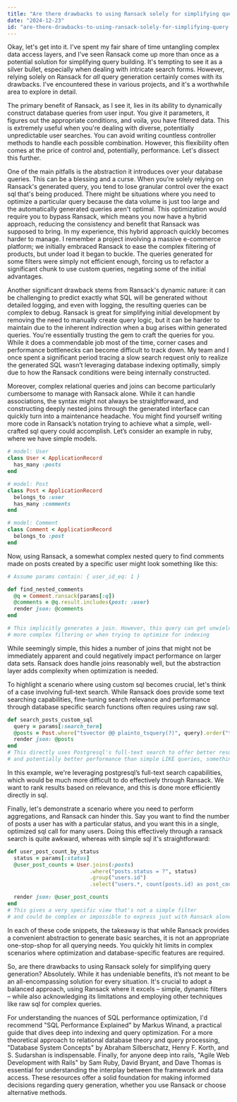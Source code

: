 ```yaml
---
title: "Are there drawbacks to using Ransack solely for simplifying query generation?"
date: "2024-12-23"
id: "are-there-drawbacks-to-using-ransack-solely-for-simplifying-query-generation"
---
```


Okay, let's get into it. I've spent my fair share of time untangling complex data access layers, and I've seen Ransack come up more than once as a potential solution for simplifying query building. It's tempting to see it as a silver bullet, especially when dealing with intricate search forms. However, relying solely on Ransack for *all* query generation certainly comes with its drawbacks. I've encountered these in various projects, and it's a worthwhile area to explore in detail.

The primary benefit of Ransack, as I see it, lies in its ability to dynamically construct database queries from user input. You give it parameters, it figures out the appropriate conditions, and voila, you have filtered data. This is extremely useful when you're dealing with diverse, potentially unpredictable user searches. You can avoid writing countless controller methods to handle each possible combination. However, this flexibility often comes at the price of control and, potentially, performance. Let's dissect this further.

One of the main pitfalls is the abstraction it introduces over your database queries. This can be a blessing and a curse. When you’re solely relying on Ransack's generated query, you tend to lose granular control over the exact sql that's being produced. There might be situations where you need to optimize a particular query because the data volume is just too large and the automatically generated queries aren't optimal. This optimization would require you to bypass Ransack, which means you now have a hybrid approach, reducing the consistency and benefit that Ransack was supposed to bring. In my experience, this hybrid approach quickly becomes harder to manage. I remember a project involving a massive e-commerce platform; we initially embraced Ransack to ease the complex filtering of products, but under load it began to buckle. The queries generated for some filters were simply not efficient enough, forcing us to refactor a significant chunk to use custom queries, negating some of the initial advantages.

Another significant drawback stems from Ransack's dynamic nature: it can be challenging to predict exactly what SQL will be generated without detailed logging, and even with logging, the resulting queries can be complex to debug. Ransack is great for simplifying initial development by removing the need to manually create query logic, but it can be harder to maintain due to the inherent indirection when a bug arises within generated queries. You're essentially trusting the gem to craft the queries for you. While it does a commendable job most of the time, corner cases and performance bottlenecks can become difficult to track down. My team and I once spent a significant period tracing a slow search request only to realize the generated SQL wasn’t leveraging database indexing optimally, simply due to how the Ransack conditions were being internally constructed.

Moreover, complex relational queries and joins can become particularly cumbersome to manage with Ransack alone. While it can handle associations, the syntax might not always be straightforward, and constructing deeply nested joins through the generated interface can quickly turn into a maintenance headache. You might find yourself writing more code in Ransack’s notation trying to achieve what a simple, well-crafted sql query could accomplish. Let’s consider an example in ruby, where we have simple models.

```ruby
# model: User
class User < ApplicationRecord
  has_many :posts
end

# model: Post
class Post < ApplicationRecord
  belongs_to :user
  has_many :comments
end

# model: Comment
class Comment < ApplicationRecord
  belongs_to :post
end
```
Now, using Ransack, a somewhat complex nested query to find comments made on posts created by a specific user might look something like this:
```ruby
# Assume params contain: { user_id_eq: 1 }

def find_nested_comments
  @q = Comment.ransack(params[:q])
  @comments = @q.result.includes(post: :user)
  render json: @comments
end

# This implicitly generates a join. However, this query can get unwieldy with
# more complex filtering or when trying to optimize for indexing
```

While seemingly simple, this hides a number of joins that might not be immediately apparent and could negatively impact performance on larger data sets. Ransack does handle joins reasonably well, but the abstraction layer adds complexity when optimization is needed.

To highlight a scenario where using custom sql becomes crucial, let's think of a case involving full-text search. While Ransack does provide some text searching capabilities, fine-tuning search relevance and performance through database specific search functions often requires using raw sql.

```ruby
def search_posts_custom_sql
  query = params[:search_term]
  @posts = Post.where("tsvector @@ plainto_tsquery(?)", query).order("ts_rank(tsvector, plainto_tsquery(?)) DESC", query)
  render json: @posts
end
# This directly uses Postgresql's full-text search to offer better results
# and potentially better performance than simple LIKE queries, something Ransack might struggle with
```

In this example, we're leveraging postgresql’s full-text search capabilities, which would be much more difficult to do effectively through Ransack. We want to rank results based on relevance, and this is done more efficiently directly in sql.

Finally, let's demonstrate a scenario where you need to perform aggregations, and Ransack can hinder this. Say you want to find the number of posts a user has with a particular status, and you want this in a single, optimized sql call for many users. Doing this effectively through a ransack search is quite awkward, whereas with simple sql it's straightforward:

```ruby
def user_post_count_by_status
  status = params[:status]
  @user_post_counts = User.joins(:posts)
                          .where("posts.status = ?", status)
                          .group("users.id")
                          .select("users.*, count(posts.id) as post_count")

  render json: @user_post_counts
end
# This gives a very specific view that's not a simple filter
# and could be complex or impossible to express just with Ransack alone
```

In each of these code snippets, the takeaway is that while Ransack provides a convenient abstraction to generate basic searches, it is not an appropriate one-stop-shop for all querying needs. You quickly hit limits in complex scenarios where optimization and database-specific features are required.

So, are there drawbacks to using Ransack solely for simplifying query generation? Absolutely. While it has undeniable benefits, it’s not meant to be an all-encompassing solution for every situation. It's crucial to adopt a balanced approach, using Ransack where it excels – simple, dynamic filters – while also acknowledging its limitations and employing other techniques like raw sql for complex queries.

For understanding the nuances of SQL performance optimization, I'd recommend "SQL Performance Explained" by Markus Winand, a practical guide that dives deep into indexing and query optimization. For a more theoretical approach to relational database theory and query processing, "Database System Concepts" by Abraham Silberschatz, Henry F. Korth, and S. Sudarshan is indispensable. Finally, for anyone deep into rails, "Agile Web Development with Rails" by Sam Ruby, David Bryant, and Dave Thomas is essential for understanding the interplay between the framework and data access. These resources offer a solid foundation for making informed decisions regarding query generation, whether you use Ransack or choose alternative methods.
